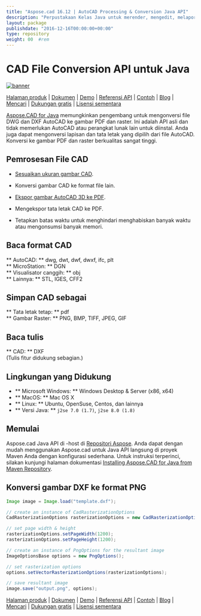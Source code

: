 ```yaml
---
title: "Aspose.cad 16.12 | AutoCAD Processing & Conversion Java API" 
description: "Perpustakaan Kelas Java untuk merender, mengedit, melaporkan & mengonversi gambar AutoCAD di dalam aplikasi Anda. Mendukung padatan 3D, kerucut, bola, torus, silinder, kotak, & irisan, dll." 
layout: package
publishdate: "2016-12-16T00:00:00+00:00"
type: repository
weight: 00	#rem
---
```


# CAD File Conversion API untuk Java
[![banner](../aspose_cad-for-java-banner.png)](./)

[Halaman produk](https://products.aspose.com/cad/java) | [Dokumen](https://docs.aspose.com/cad/java/) | [Demo](https://products.aspose.app/cad/family) | [Referensi API](https://apireference.aspose.com/cad/java) | [Contoh](https://github.com/aspose-cad/Aspose.CAD-for-Java) | [Blog](https://blog.aspose.com/category/cad/) | [Mencari](https://search.aspose.com/) | [Dukungan gratis](https://forum.aspose.com/c/cad) | [Lisensi sementara](https://purchase.aspose.com/temporary-license)

[Aspose.CAD for Java](https://products.aspose.com/cad/java) memungkinkan pengembang untuk mengonversi file DWG dan DXF AutoCAD ke gambar PDF dan raster. Ini adalah API asli dan tidak memerlukan AutoCAD atau perangkat lunak lain untuk diinstal. Anda juga dapat mengonversi lapisan dan tata letak yang dipilih dari file AutoCAD. Konversi ke gambar PDF dan raster berkualitas sangat tinggi.

## Pemrosesan File CAD

- [Sesuaikan ukuran gambar CAD](https://docs.aspose.com/cad/java/adjusting-cad-drawing-size/).
- Konversi gambar CAD ke format file lain.

- [Ekspor gambar AutoCAD 3D ke PDF](https://docs.aspose.com/cad/java/exporting-cad/).
- Mengekspor tata letak CAD ke PDF.
- Tetapkan batas waktu untuk menghindari menghabiskan banyak waktu atau mengonsumsi banyak memori.

## Baca format CAD
** AutoCAD: ** dwg, dwt, dwf, dwxf, ifc, plt \
** MicroStation: ** DGN \
** Visualisator canggih: ** obj \
** Lainnya: ** STL, IGES, CFF2

## Simpan CAD sebagai
** Tata letak tetap: ** pdf \
** Gambar Raster: ** PNG, BMP, TIFF, JPEG, GIF

## Baca tulis
** CAD: ** DXF \
(Tulis fitur didukung sebagian.)

## Lingkungan yang Didukung
- ** Microsoft Windows: ** Windows Desktop & Server (x86, x64)
- ** MacOS: ** Mac OS X
- ** Linux: ** Ubuntu, OpenSuse, Centos, dan lainnya
- ** Versi Java: ** `j2se 7.0 (1.7)`, `j2se 8.0 (1.8)`

## Memulai

Aspose.cad Java API di -host di [Repositori Aspose](https://repository.aspose.com/cad/). Anda dapat dengan mudah menggunakan Aspose.cad untuk Java API langsung di proyek Maven Anda dengan konfigurasi sederhana. Untuk instruksi terperinci, silakan kunjungi halaman dokumentasi [Installing Aspose.CAD for Java from Maven Repository](https://docs.aspose.com/cad/java/installation/).

## Konversi gambar DXF ke format PNG

```java
Image image = Image.load("template.dxf"); 

// create an instance of CadRasterizationOptions
CadRasterizationOptions rasterizationOptions = new CadRasterizationOptions();

// set page width & height
rasterizationOptions.setPageWidth(1200);
rasterizationOptions.setPageHeight(1200);

// create an instance of PngOptions for the resultant image
ImageOptionsBase options = new PngOptions();

// set rasterization options
options.setVectorRasterizationOptions(rasterizationOptions);

// save resultant image
image.save("output.png", options);
```

[Halaman produk](https://products.aspose.com/cad/java) | [Dokumen](https://docs.aspose.com/cad/java/) | [Demo](https://products.aspose.app/cad/family) | [Referensi API](https://apireference.aspose.com/cad/java) | [Contoh](https://github.com/aspose-cad/Aspose.CAD-for-Java) | [Blog](https://blog.aspose.com/category/cad/) | [Mencari](https://search.aspose.com/) | [Dukungan gratis](https://forum.aspose.com/c/cad) | [Lisensi sementara](https://purchase.aspose.com/temporary-license)

